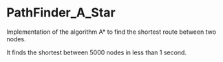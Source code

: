 # PathFinder_A_Star
Implementation of the algorithm A* to find the shortest route between two nodes.

It finds the shortest between 5000 nodes in less than 1 second.
